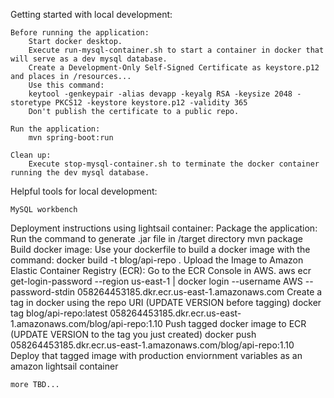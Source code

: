 Getting started with local development:
    
    Before running the application:
        Start docker desktop.
        Execute run-mysql-container.sh to start a container in docker that will serve as a dev mysql database.
        Create a Development-Only Self-Signed Certificate as keystore.p12 and places in /resources...
        Use this command:
        keytool -genkeypair -alias devapp -keyalg RSA -keysize 2048 -storetype PKCS12 -keystore keystore.p12 -validity 365
        Don't publish the certificate to a public repo.

    Run the application:
        mvn spring-boot:run

    Clean up:
        Execute stop-mysql-container.sh to terminate the docker container running the dev mysql database.

Helpful tools for local development:

    MySQL workbench


Deployment instructions using lightsail container:
    Package the application:
        Run the command to generate .jar file in /target directory
            mvn package
    Build docker image:
        Use your dockerfile to build a docker image with the command: 
            docker build -t blog/api-repo .
    Upload the Image to Amazon Elastic Container Registry (ECR):
        Go to the ECR Console in AWS.
            aws ecr get-login-password --region us-east-1 | docker login --username AWS --password-stdin 058264453185.dkr.ecr.us-east-1.amazonaws.com
        Create a tag in docker using the repo URI
            (UPDATE VERSION before tagging) docker tag blog/api-repo:latest 058264453185.dkr.ecr.us-east-1.amazonaws.com/blog/api-repo:1.10
        Push tagged docker image to ECR
            (UPDATE VERSION to the tag  you just created) docker push 058264453185.dkr.ecr.us-east-1.amazonaws.com/blog/api-repo:1.10
    Deploy that tagged image with production enviornment variables as an amazon lightsail container

    more TBD...